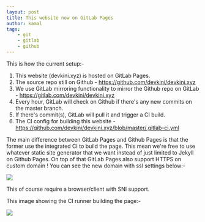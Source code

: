 ```yaml
---
layout: post
title: This website now on GitLab Pages
author: kamal
tags:
    - git
    - gitlab
    - github
---
```


This is how the current setup:-

1. This website (devkini.xyz) is hosted on GitLab Pages.
1. The source repo still on Github - https://github.com/devkini/devkini.xyz
1. We use GitLab mirroring functionality to mirror the Github repo on GitLab - https://gitlab.com/devkini/devkini.xyz
1. Every hour, GitLab will check on Github if there's any new commits on the master branch.
1. If there's commit(s), GitLab will pull it and trigger a CI build.
1. The CI config for building this website - https://github.com/devkini/devkini.xyz/blob/master/.gitlab-ci.yml

The main difference between GitLab Pages and Github Pages is that the former use the integrated CI to build the page. This mean we're free to use whatever static site generator that we want instead of just limited to Jekyll on Github Pages. On top of that GitLab Pages also support HTTPS on custom domain ! You can see the new domain with ssl settings below:-

<img src="http://i.imgur.com/4OChECc.png">

This of course require a browser/client with SNI support.

This image showing the CI runner building the page:-

<img src="http://i.imgur.com/nVRcoAc.png">
